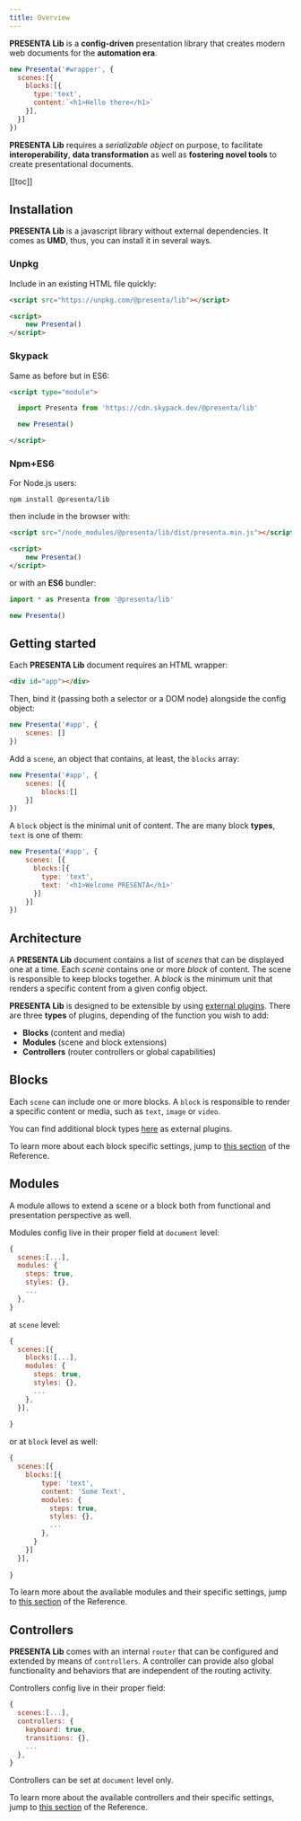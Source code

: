 ```yaml
---
title: Overview
---
```


**PRESENTA Lib** is a **config-driven** presentation library that creates modern web documents for the **automation era**.

```js
new Presenta('#wrapper', {
  scenes:[{
    blocks:[{
      type:'text',
      content:`<h1>Hello there</h1>`
    }],
  }]
})
```

**PRESENTA Lib** requires a *serializable object* on purpose, to facilitate **interoperability**, **data transformation** as well as **fostering novel tools** to create presentational documents.






[[toc]]

## Installation

**PRESENTA Lib** is a javascript library without external dependencies. It comes as **UMD**, thus, you can install it in several ways.


### Unpkg

Include in an existing HTML file quickly:

```html
<script src="https://unpkg.com/@presenta/lib"></script>

<script>
	new Presenta()
</script>
```



### Skypack

Same as before but in ES6:

```html
<script type="module">

  import Presenta from 'https://cdn.skypack.dev/@presenta/lib'

  new Presenta()

</script>
```



### Npm+ES6

For Node.js users:

```shell
npm install @presenta/lib
```

then include in the browser with:

```html
<script src="/node_modules/@presenta/lib/dist/presenta.min.js"></script>

<script>
	new Presenta()
</script>
```

or with an **ES6** bundler:

```js
import * as Presenta from '@presenta/lib'

new Presenta()
```





## Getting started

Each **PRESENTA Lib** document requires an HTML wrapper:

```html
<div id="app"></div>
```

Then, bind it (passing both a selector or a DOM node) alongside the config object: 

```js
new Presenta('#app', {
    scenes: []
})
```

Add a `scene`, an object that contains, at least, the `blocks` array:

```js
new Presenta('#app', {
    scenes: [{
    	blocks:[]
    }]
})
```

A `block` object is the minimal unit of content. The are many block **types**,  `text` is one of them:

```js
new Presenta('#app', {
    scenes: [{
      blocks:[{
        type: 'text',
        text: '<h1>Welcome PRESENTA</h1>'
      }]
    }]
})
```




## Architecture

A **PRESENTA Lib** document contains a list of *scenes* that can be displayed one at a time. Each *scene* contains one or more *block* of content. The scene is responsible to keep blocks together. A *block* is the minimum unit that renders a specific content from a given config object.

**PRESENTA Lib** is designed to be extensible by using [external plugins](plugins). There are three **types** of plugins, depending of the function you wish to add:

- **Blocks** (content and media)
- **Modules** (scene and block extensions)
- **Controllers** (router controllers or global capabilities)




## Blocks

Each `scene` can include one or more blocks.  A `block` is responsible to render a specific content or media, such as `text`, `image` or `video`.


You can find additional block types [here](/plugins/#blocks) as external plugins.

To learn more about each block specific settings, jump to [this section](/reference/#blocks) of the Reference.


## Modules

A module allows to extend a scene or a block both from functional and presentation perspective as well.

Modules config live in their proper field at `document` level:

```js
{
  scenes:[...],
  modules: {
    steps: true,
    styles: {},
    ...
  },
}
```

at `scene` level:

```js
{
  scenes:[{
    blocks:[...],
    modules: {
      steps: true,
      styles: {},
      ...
    },
  }],
  
}
```

or at `block` level as well:

```js
{
  scenes:[{
    blocks:[{
        type: 'text',
        content: 'Some Text',
        modules: {
          steps: true,
          styles: {},
          ...
        },
      }
    }]
  }],
  
}
```

To learn more about the available modules and their specific settings, jump to [this section](/reference/#modules) of the Reference.



## Controllers

**PRESENTA Lib** comes with an internal `router` that can be configured and extended by means of `controllers`. A controller can provide also global functionality and behaviors that are independent of the routing activity.

Controllers config live in their proper field:

```js
{
  scenes:[...],
  controllers: {
    keyboard: true,
    transitions: {},
    ...
  },
}
```

Controllers can be set at `document` level only.

To learn more about the available controllers and their specific settings, jump to [this section](/reference/#controllers) of the Reference.





